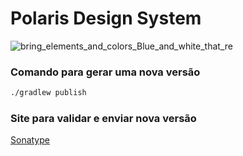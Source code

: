 # Polaris Design System

![bring_elements_and_colors_Blue_and_white_that_re](https://github.com/digitalHorizonsCo/Polaris-Design-System/assets/7042627/5249361a-5dcf-43a5-8c65-ba57dfce7f3b)

### Comando para gerar uma nova versão
```bash
./gradlew publish
```

### Site para validar e enviar nova versão
[Sonatype](https://s01.oss.sonatype.org/#welcome)
